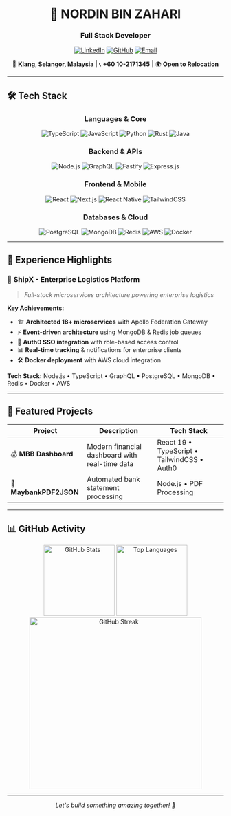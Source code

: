 <div align="center">

# 👋 **NORDIN BIN ZAHARI**
### Full Stack Developer

[![LinkedIn](https://img.shields.io/badge/LinkedIn-0077B5?style=flat-square&logo=linkedin&logoColor=white)](https://www.linkedin.com/in/nordin-zahari-02b656b6/)
[![GitHub](https://img.shields.io/badge/GitHub-181717?style=flat-square&logo=github&logoColor=white)](https://github.com/nordinz7)
[![Email](https://img.shields.io/badge/Email-EA4335?style=flat-square&logo=gmail&logoColor=white)](mailto:vipnordin@gmail.com)

📍 **Klang, Selangor, Malaysia** | 📞 **+60 10-2171345** | 🌍 **Open to Relocation**

</div>

---

## 🛠️ **Tech Stack**

<div align="center">

### Languages & Core
![TypeScript](https://img.shields.io/badge/TypeScript-007ACC?style=flat-square&logo=typescript&logoColor=white)
![JavaScript](https://img.shields.io/badge/JavaScript-F7DF1E?style=flat-square&logo=javascript&logoColor=black)
![Python](https://img.shields.io/badge/Python-3776AB?style=flat-square&logo=python&logoColor=white)
![Rust](https://img.shields.io/badge/Rust-000000?style=flat-square&logo=rust&logoColor=white)
![Java](https://img.shields.io/badge/Java-ED8B00?style=flat-square&logo=openjdk&logoColor=white)

### Backend & APIs
![Node.js](https://img.shields.io/badge/Node.js-339933?style=flat-square&logo=nodedotjs&logoColor=white)
![GraphQL](https://img.shields.io/badge/GraphQL-E10098?style=flat-square&logo=graphql&logoColor=white)
![Fastify](https://img.shields.io/badge/Fastify-000000?style=flat-square&logo=fastify&logoColor=white)
![Express.js](https://img.shields.io/badge/Express.js-404D59?style=flat-square&logo=express&logoColor=white)

### Frontend & Mobile
![React](https://img.shields.io/badge/React-20232A?style=flat-square&logo=react&logoColor=61DAFB)
![Next.js](https://img.shields.io/badge/Next.js-000000?style=flat-square&logo=nextdotjs&logoColor=white)
![React Native](https://img.shields.io/badge/React_Native-20232A?style=flat-square&logo=react&logoColor=61DAFB)
![TailwindCSS](https://img.shields.io/badge/Tailwind-38B2AC?style=flat-square&logo=tailwind-css&logoColor=white)

### Databases & Cloud
![PostgreSQL](https://img.shields.io/badge/PostgreSQL-316192?style=flat-square&logo=postgresql&logoColor=white)
![MongoDB](https://img.shields.io/badge/MongoDB-4EA94B?style=flat-square&logo=mongodb&logoColor=white)
![Redis](https://img.shields.io/badge/Redis-DD0031?style=flat-square&logo=redis&logoColor=white)
![AWS](https://img.shields.io/badge/AWS-232F3E?style=flat-square&logo=amazon-aws&logoColor=white)
![Docker](https://img.shields.io/badge/Docker-2496ED?style=flat-square&logo=docker&logoColor=white)

</div>

---

## 💼 **Experience Highlights**

### 🚀 **ShipX - Enterprise Logistics Platform**
> *Full-stack microservices architecture powering enterprise logistics*

**Key Achievements:**
- 🏗️ **Architected 18+ microservices** with Apollo Federation Gateway
- ⚡ **Event-driven architecture** using MongoDB & Redis job queues
- 🔐 **Auth0 SSO integration** with role-based access control
- 📊 **Real-time tracking** & notifications for enterprise clients
- 🛠️ **Docker deployment** with AWS cloud integration

**Tech Stack:** Node.js • TypeScript • GraphQL • PostgreSQL • MongoDB • Redis • Docker • AWS

---

## 🚀 **Featured Projects**

<div align="center">

| Project | Description | Tech Stack |
|---------|-------------|------------|
| 💰 **MBB Dashboard** | Modern financial dashboard with real-time data | React 19 • TypeScript • TailwindCSS • Auth0 |
| 📄 **MaybankPDF2JSON** | Automated bank statement processing | Node.js • PDF Processing |

</div>

---

## 📊 **GitHub Activity**

<div align="center">

<img src="https://github-readme-stats.vercel.app/api?username=nordinz7&theme=tokyonight&hide_border=true&include_all_commits=true&count_private=true" alt="GitHub Stats" height="165"/>
<img src="https://github-readme-stats.vercel.app/api/top-langs/?username=nordinz7&theme=tokyonight&hide_border=true&layout=compact" alt="Top Languages" height="165"/>

<img src="https://github-readme-streak-stats.vercel.app/?user=nordinz7&theme=tokyonight&hide_border=true" alt="GitHub Streak" width="400"/>

---

*Let's build something amazing together! 🚀*

</div>
